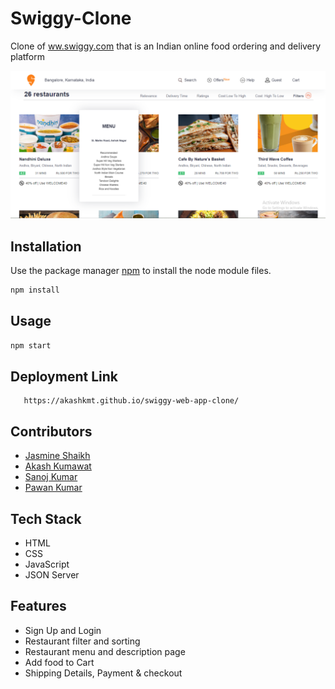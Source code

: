 # Swiggy-Clone

Clone of <a href="https://www.swiggy.com/">ww.swiggy.com</a> that is an Indian online food ordering and delivery platform

<img src="https://github.com/Jasmine-Shaikh/Swiggy-Clone/blob/main/portfolio-2.PNG"/>

## Installation

Use the package manager [npm](https://docs.npmjs.com/cli/v6/commands/npm-install) to install the node module files.

```bash
npm install
```

## Usage

```python
npm start
```

## Deployment Link
```url
   https://akashkmt.github.io/swiggy-web-app-clone/
```

## Contributors
- [Jasmine Shaikh](https://github.com/Jasmine-Shaikh)
- [Akash Kumawat](https://github.com/akashkmt)
- [Sanoj Kumar](https://github.com/Sanojkumaryadav)
- [Pawan Kumar](https://github.com/Pawangithub752000)

## Tech Stack
- HTML
- CSS
- JavaScript
- JSON Server

## Features
- Sign Up and Login
- Restaurant filter and sorting
- Restaurant menu and description page
- Add food to Cart
- Shipping Details, Payment & checkout

